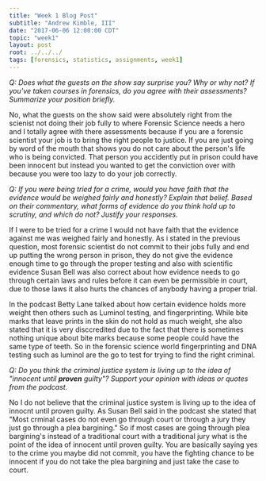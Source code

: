 ```yaml
---
title: "Week 1 Blog Post"
subtitle: "Andrew Kimble, III"
date: "2017-06-06 12:00:00 CDT"
topic: "week1"
layout: post
root: ../../../
tags: [forensics, statistics, assignments, week1]
---
```

 
*Q: Does what the guests on the show say surprise you? Why or why not? If you've taken courses in forensics, do you agree with their assessments? Summarize your position briefly.*

   No, what the guests on the show said were absolutely right from the scienist not doing their job fully to where Forensic Science needs a hero and I totally agree with there assessments because if you are a forensic scientist your job is to bring the right people to justice. If you are just going by word of the mouth that shows you do not care about the person's life who is being convicted. That person you accidently put in prison could have been innocent but instead you wanted to get the conviction over with because you were too lazy to do your job correctly.

*Q: If you were being tried for a crime, would you have faith that the evidence would be weighed fairly and honestly? Explain that belief. Based on their commentary, what forms of evidence do you think hold up to scrutiny, and which do not? Justify your responses.*

   If I were to be tried for a crime I would not have faith that the evidence against me was weighed fairly and honestly. As i stated in the previous question, most forensic scientist do not commit to their jobs fully and end up putting the wrong person in prison, they do not give the evidence enough time to go through the proper testing and also with scientific evidence Susan Bell was also correct about how evidence needs to go through certain laws and rules before it can even be permissible in court, due to those laws it also hurts the chances of anybody having a proper trial.
   
   In the podcast Betty Lane talked about how certain evidence holds more weight then others such as Luminol testing, and fingerprinting. While bite marks that leave prints in the skin do not hold as much weight, she also stated that it is very disccredited due to the fact that there is sometimes nothing unique about bite marks because some people could have the same type of teeth. So in the forensic science world fingerprinting and DNA testing such as luminol are the go to test for trying to find the right criminal.

*Q: Do you think the criminal justice system is living up to the idea of "innocent until **proven** guilty"? Support your opinion with ideas or quotes from the podcast.*

   No I do not believe that the criminal justice system is living up to the idea of innocnt until proven guilty. As Susan Bell said in the podcast she stated that "Most crminal cases do not even go through court or through a jury they just go through a plea bargining." So if most cases are going through plea bargining's instead of a traditional court with a traditional jury what is the point of the idea of innocent until proven guilty. You are basically saying yes to the crime you maybe did not commit, you have the fighting chance to be innocent if you do not take the plea bargining and just take the case to court.


